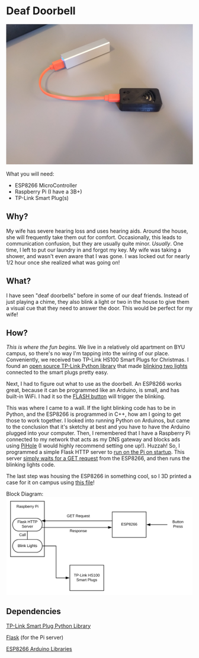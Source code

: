 # Deaf Doorbell
![Final Product](https://github.com/nufsty2/DeafDoorbell/blob/master/Demos/FinalProduct.jpg)

What you will need:
* ESP8266 MicroController
* Raspberry Pi (I have a 3B+)
* TP-Link Smart Plug(s)

## Why?
My wife has severe hearing loss and uses hearing aids. Around the house, she will frequently take them out for comfort. Occasionally, this leads to communication confusion, but they are usually quite minor. *Usually*. One time, I left to put our laundry in and forgot my key. My wife was taking a shower, and wasn't even aware that I was gone. I was locked out for nearly 1/2 hour once she realized what was going on!

## What?
I have seen "deaf doorbells" before in some of our deaf friends. Instead of just playing a chime, they also blink a light or two in the house to give them a visual cue that they need to answer the door. This would be perfect for my wife!

## How?
*This is where the fun begins.* We live in a relatively old apartment on BYU campus, so there's no way I'm tapping into the wiring of our place. Conveniently, we received two TP-Link HS100 Smart Plugs for Christmas. I found an [open source TP-Link Python library](https://github.com/vrachieru/tplink-smartplug-api) that made [blinking two lights](https://github.com/nufsty2/DeafDoorbell/blob/master/src_raspberryPi/blink.py) connected to the smart plugs pretty easy.

Next, I had to figure out what to use as the doorbell. An ESP8266 works great, because it can be programmed like an Arduino, is small, and has built-in WiFi. I had it so the [FLASH button](https://github.com/nufsty2/DeafDoorbell/blob/master/src_ESP8266/doorbell/doorbell.ino) will trigger the blinking.

This was where I came to a wall. If the light blinking code has to be in Python, and the ESP8266 is programmed in C++, how am I going to get those to work together. I looked into running Python on Arduinos, but came to the conclusion that it's sketchy at best and you have to have the Arduino plugged into your computer. Then, I remembered that I have a Raspberry Pi connected to my network that acts as my DNS gateway and blocks ads using [PiHole](https://pi-hole.net/) (I would highly recommend setting one up!). Huzzah! So, I programmed a simple Flask HTTP server to [run on the Pi on startup](https://github.com/nufsty2/DeafDoorbell/blob/master/src_raspberryPi/start_server.sh). This server [simply waits for a GET request](https://github.com/nufsty2/DeafDoorbell/blob/master/src_raspberryPi/pi_server.py) from the ESP8266, and then runs the blinking lights code.

The last step was housing the ESP8266 in something cool, so I 3D printed a case for it on campus using [this file](https://www.thingiverse.com/thing:2786523)!

Block Diagram:
![Block Diagram](https://github.com/nufsty2/DeafDoorbell/blob/master/Demos/Deaf%20Doorbell.svg)

## Dependencies
[TP-Link Smart Plug Python Library](https://github.com/vrachieru/tplink-smartplug-api)

[Flask](https://pypi.org/project/Flask/) (for the Pi server)

[ESP8266 Arduino Libraries](https://github.com/esp8266/Arduino)
